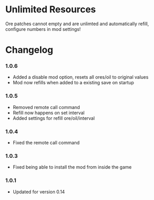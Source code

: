 Unlimited Resources
=============

Ore patches cannot empty and are unlimted and automatically refill, configure numbers in mod settings!

# Changelog
### 1.0.6
* Added a disable mod option, resets all ores/oil to original values
* Mod now refills when added to a existing save on startup
### 1.0.5
* Removed remote call command
* Refill now happens on set interval
* Added settings for refill ore/oil/interval
### 1.0.4
* Fixed the remote call command
### 1.0.3
* Fixed being able to install the mod from inside the game
### 1.0.1
* Updated for version 0.14